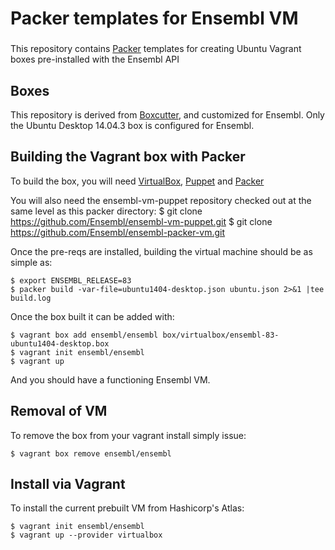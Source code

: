 # Packer templates for Ensembl VM

###

This repository contains [Packer](https://packer.io/) templates for creating Ubuntu Vagrant boxes pre-installed with the Ensembl API

## Boxes

This repository is derived from [Boxcutter](https://github.com/boxcutter/ubuntu), and customized for Ensembl. Only the Ubuntu Desktop 14.04.3 box is configured for Ensembl.

## Building the Vagrant box with Packer

To build the box, you will need [VirtualBox](https://www.virtualbox.org/wiki/Downloads), [Puppet](https://puppetlabs.com/puppet/puppet-open-source) and [Packer](https://www.packer.io/intro/getting-started/setup.html)

   You will also need the ensembl-vm-puppet repository checked out at the same level as this packer directory:
    $ git clone https://github.com/Ensembl/ensembl-vm-puppet.git
    $ git clone https://github.com/Ensembl/ensembl-packer-vm.git

Once the pre-reqs are installed, building the virtual machine should be as simple as:

    $ export ENSEMBL_RELEASE=83
    $ packer build -var-file=ubuntu1404-desktop.json ubuntu.json 2>&1 |tee build.log

Once the box built it can be added with:

    $ vagrant box add ensembl/ensembl box/virtualbox/ensembl-83-ubuntu1404-desktop.box
    $ vagrant init ensembl/ensembl
    $ vagrant up

And you should have a functioning Ensembl VM.

## Removal of VM

To remove the box from your vagrant install simply issue:

    $ vagrant box remove ensembl/ensembl

## Install via Vagrant

To install the current prebuilt VM from Hashicorp's Atlas:

    $ vagrant init ensembl/ensembl
    $ vagrant up --provider virtualbox
